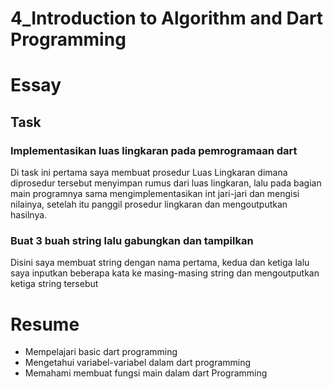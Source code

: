 # 4_Introduction to Algorithm and Dart Programming

# Essay

## Task

### Implementasikan luas lingkaran pada pemrogramaan dart
Di task ini pertama saya membuat prosedur Luas Lingkaran dimana diprosedur tersebut menyimpan rumus dari luas lingkaran, lalu pada bagian main programnya sama mengimplementasikan int jari-jari dan mengisi nilainya, setelah itu panggil prosedur lingkaran dan mengoutputkan hasilnya.

### Buat 3 buah string lalu gabungkan dan tampilkan
Disini saya membuat string dengan nama pertama, kedua dan ketiga lalu saya inputkan beberapa kata ke masing-masing string dan mengoutputkan ketiga string tersebut

# Resume
- Mempelajari basic dart programming
- Mengetahui variabel-variabel dalam dart programming
- Memahami membuat fungsi main dalam dart Programming

